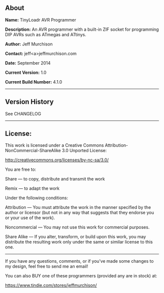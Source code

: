 
## About

**Name:** TinyLoadr AVR Programmer

**Description:** An AVR programmer with a built-in ZIF socket for programming DIP AVRs such as ATmegas and ATtinys.

**Author:** Jeff Murchison

**Contact:** jeff\<a>jeffmurchison.com

**Date:** September 2014

**Current Version:** 1.0

**Current Build Number:** 4.1.0

----

## Version History

See CHANGELOG

----

## License:

This work is licensed under a Creative Commons Attribution-NonCommercial-ShareAlike 3.0 Unported License:

http://creativecommons.org/licenses/by-nc-sa/3.0/

You are free to:

Share — to copy, distribute and transmit the work 

Remix — to adapt the work

Under the following conditions:

Attribution —  You must attribute the work in the manner specified by the author or licensor (but not in any way that suggests that they endorse you or your use of the work). 

Noncommercial — You may not use this work for commercial purposes. 

Share Alike — If you alter, transform, or build upon this work, you may distribute the resulting work only under the same or similar license to this one.

----

If you have any questions, comments, or if you've made some changes to my design, feel free to send me an email!

You can also BUY one of these programmers (provided any are in stock) at:

https://www.tindie.com/stores/jeffmurchison/
